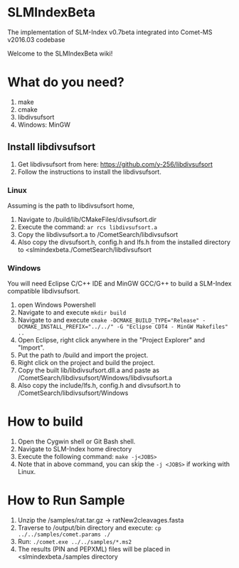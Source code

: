 # SLMIndexBeta
The implementation of SLM-Index v0.7beta integrated into Comet-MS v2016.03 codebase

Welcome to the SLMIndexBeta wiki!


# What do you need?
1. make
2. cmake
3. libdivsufsort
4. Windows: MinGW

## Install libdivsufsort
1. Get libdivsufsort from here: https://github.com/y-256/libdivsufsort
2. Follow the instructions to install the libdivsufsort.

### Linux
Assuming <lds> is the path to libdivsufsort home,
1. Navigate to <lds>/build/lib/CMakeFiles/divsufsort.dir
2. Execute the command: `ar rcs libdivsufsort.a`
3. Copy the libdivsufsort.a to <slmindexbeta>/CometSearch/libdivsufsort
4. Also copy the divsufsort.h, config.h and lfs.h from the installed directory to <slmindexbeta./CometSearch/libdivsufsort

### Windows
You will need Eclipse C/C++ IDE and MinGW GCC/G++ to build a SLM-Index compatible libdivsufsort.
1. open Windows Powershell
2. Navigate to <lds> and execute `mkdir build`
3. Navigate to <lds> and execute `cmake -DCMAKE_BUILD_TYPE="Release" -DCMAKE_INSTALL_PREFIX="../../" -G "Eclipse CDT4 - MinGW Makefiles" ..`
4. Open Eclipse, right click anywhere in the "Project Explorer" and "Import".
5. Put the path to <lds>/build and import the project.
6. Right click on the project and build the project.
7. Copy the built lib/libdivsufsort.dll.a and paste as <slmindexbeta>/CometSearch/libdivsufsort/Windows/libdivsufsort.a
8. Also copy the include/lfs.h, config.h and divsufsort.h to <slmindexbeta>/CometSearch/libdivsufsort/Windows 

# How to build
1. Open the Cygwin shell or Git Bash shell.
1. Navigate to SLM-Index home directory <slmindexbeta>
2. Execute the following command: `make -j<JOBS>`
3. Note that in above command, you can skip the `-j <JOBS>` if working with Linux.

# How to Run Sample
1. Unzip the <slmindexbeta>/samples/rat.tar.gz -> ratNew2cleavages.fasta
2. Traverse to <slmindexbeta>/output/bin directory and execute: `cp ../../samples/comet.params ./`
3. Run: `./comet.exe ../../samples/*.ms2`
3. The results (PIN and PEPXML) files will be placed in <slmindexbeta./samples directory
